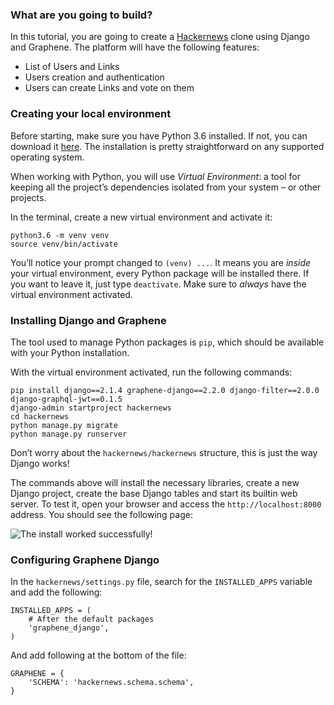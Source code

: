 ### What are you going to build?

In this tutorial, you are going to create a [Hackernews](https://news.ycombinator.com) clone using Django and Graphene. The platform will have the following features:

- List of Users and Links
- Users creation and authentication
- Users can create Links and vote on them

### Creating your local environment

Before starting, make sure you have Python 3.6 installed. If not, you can download it [here](https://www.python.org/downloads/). The installation is pretty straightforward on any supported operating system.

When working with Python, you will use _Virtual Environment_: a tool for keeping all the project’s dependencies isolated from your system – or other projects.

In the terminal, create a new virtual environment and activate it:

    python3.6 -m venv venv
    source venv/bin/activate

You’ll notice your prompt changed to `(venv) ...`. It means you are _inside_ your virtual environment, every Python package will be installed there. If you want to leave it, just type `deactivate`. Make sure to _always_ have the virtual environment activated.

### Installing Django and Graphene

The tool used to manage Python packages is `pip`, which should be available with your Python installation.

With the virtual environment activated, run the following commands:

    pip install django==2.1.4 graphene-django==2.2.0 django-filter==2.0.0 django-graphql-jwt==0.1.5
    django-admin startproject hackernews
    cd hackernews
    python manage.py migrate
    python manage.py runserver

Don’t worry about the `hackernews/hackernews` structure, this is just the way Django works!

The commands above will install the necessary libraries, create a new Django project, create the base Django tables and start its builtin web server. To test it, open your browser and access the `http://localhost:8000` address. You should see the following page:

![The install worked successfully!](https://i.imgur.com/QDZzLye.png)

### Configuring Graphene Django

In the `hackernews/settings.py` file, search for the `INSTALLED_APPS` variable and add the following:

    INSTALLED_APPS = (
        # After the default packages
        'graphene_django',
    )

And add following at the bottom of the file:

    GRAPHENE = {
        'SCHEMA': 'hackernews.schema.schema',
    }
